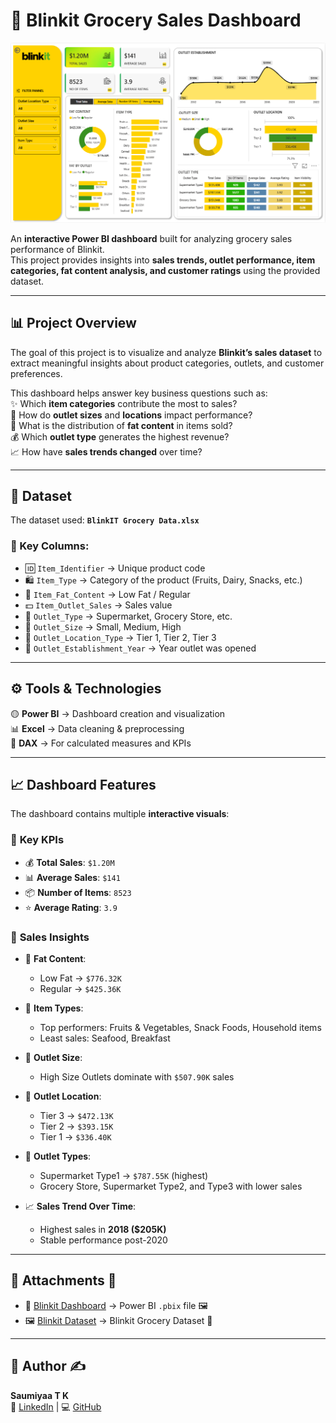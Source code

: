 # 🛒 Blinkit Grocery Sales Dashboard  

<div align="center">
  <img src="https://github.com/SaumiyaaTK/Blinkit-Analysis/blob/main/Blinkit.png" alt="Blinkit">
</div>

An **interactive Power BI dashboard** built for analyzing grocery sales performance of Blinkit.  
This project provides insights into **sales trends, outlet performance, item categories, fat content analysis, and customer ratings** using the provided dataset.  

---

## 📊 Project Overview  

The goal of this project is to visualize and analyze **Blinkit’s sales dataset** to extract meaningful insights about product categories, outlets, and customer preferences.  

This dashboard helps answer key business questions such as:  
✨ Which **item categories** contribute the most to sales?  
🏬 How do **outlet sizes** and **locations** impact performance?  
🥗 What is the distribution of **fat content** in items sold?  
💰 Which **outlet type** generates the highest revenue?  
📈 How have **sales trends changed** over time?  

---

## 📂 Dataset  

The dataset used: **`BlinkIT Grocery Data.xlsx`**  

### 🔑 Key Columns:
- 🆔 `Item_Identifier` → Unique product code  
- 🛍️ `Item_Type` → Category of the product (Fruits, Dairy, Snacks, etc.)  
- 🥛 `Item_Fat_Content` → Low Fat / Regular  
- 💵 `Item_Outlet_Sales` → Sales value  
- 🏪 `Outlet_Type` → Supermarket, Grocery Store, etc.  
- 📏 `Outlet_Size` → Small, Medium, High  
- 📍 `Outlet_Location_Type` → Tier 1, Tier 2, Tier 3  
- 📅 `Outlet_Establishment_Year` → Year outlet was opened  

---

## ⚙️ Tools & Technologies  

🟡 **Power BI** → Dashboard creation and visualization  
📊 **Excel** → Data cleaning & preprocessing  
🧮 **DAX** → For calculated measures and KPIs  

---

## 📈 Dashboard Features  

The dashboard contains multiple **interactive visuals**:  

### 🔹 **Key KPIs**
- 💰 **Total Sales**: `$1.20M`  
- 📊 **Average Sales**: `$141`  
- 📦 **Number of Items**: `8523`  
- ⭐ **Average Rating**: `3.9`  

### 🔹 **Sales Insights**
- 🥗 **Fat Content**:  
  - Low Fat → `$776.32K`  
  - Regular → `$425.36K`  

- 🍎 **Item Types**:  
  - Top performers: Fruits & Vegetables, Snack Foods, Household items  
  - Least sales: Seafood, Breakfast  

- 🏬 **Outlet Size**:  
  - High Size Outlets dominate with `$507.90K` sales  

- 📍 **Outlet Location**:  
  - Tier 3 → `$472.13K`  
  - Tier 2 → `$393.15K`  
  - Tier 1 → `$336.40K`  

- 🛒 **Outlet Types**:  
  - Supermarket Type1 → `$787.55K` (highest)  
  - Grocery Store, Supermarket Type2, and Type3 with lower sales  

- 📈 **Sales Trend Over Time**:  
  - Highest sales in **2018 ($205K)**  
  - Stable performance post-2020  

---

## 📂 Attachments 📎  
- 📑 [Blinkit Dashboard](Dashboard/) → Power BI `.pbix` file 🖼️  
- 🖼️ [Blinkit Dataset](Dataset/) → Blinkit Grocery Dataset 📂 

---

## 👤 Author ✍️  
**Saumiyaa T K**  
🔗 [LinkedIn](https://www.linkedin.com/in/saumiyaa-t-k) | 💻 [GitHub](https://github.com/SaumiyaaTK)  
